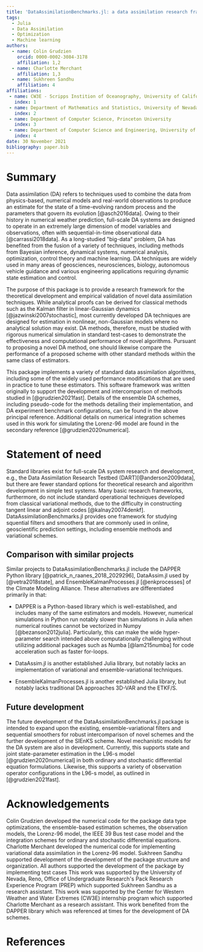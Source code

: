 ```yaml
---
title: 'DataAssimilationBenchmarks.jl: a data assimilation research framework.'
tags:
  - Julia
  - Data Assimilation
  - Optimization
  - Machine learning
authors:
  - name: Colin Grudzien
    orcid: 0000-0002-3084-3178
    affiliation: 1,2
  - name: Charlotte Merchant
    affiliation: 1,3 
  - name: Sukhreen Sandhu 
    affiliation: 4
affiliations:
 - name: CW3E - Scripps Instition of Oceanography, University of California, San Diego
   index: 1
 - name: Department of Mathematics and Statistics, University of Nevada, Reno
   index: 2
 - name: Department of Computer Science, Princeton University 
   index: 3
 - name: Department of Computer Science and Engineering, University of Nevada, Reno
   index: 4
date: 30 November 2021
bibliography: paper.bib
---
```


# Summary

Data assimilation (DA) refers to techniques used to combine the data from physics-based,
numerical models and real-world observations to produce an estimate for the state of a
time-evolving random process and the parameters that govern its evolution [@asch2016data]. 
Owing to their history in numerical weather prediction, full-scale DA systems are designed
to operate in an extremely large dimension of model variables and observations, often with
sequential-in-time observational data [@carrassi2018data]. As a long-studied "big-data"
problem, DA has benefited from the fusion of a variety of techniques, including methods
from Bayesian inference, dynamical systems, numerical analysis, optimization, control
theory and machine learning. DA techniques are widely used in many
areas of geosciences, neurosciences, biology, autonomous vehicle guidance and various
engineering applications requiring dynamic state estimation and control.

The purpose of this package is to provide a research framework for the theoretical
development and empirical validation of novel data assimilation techniques.
While analytical proofs can be derived for classical methods such as the Kalman filter
in linear-Gaussian dynamics [@jazwinski2007stochastic], most currently developed DA
techniques are designed for estimation in nonlinear, non-Gaussian models where no
analytical solution may exist.  DA methods,
therefore, must be studied with rigorous numerical simulation in standard test-cases
to demonstrate the effectiveness and computational performance of novel algorithms.
Pursuant to proposing a novel DA method, one should likewise compare the performance
of a proposed scheme with other standard methods within the same class of estimators.

This package implements a variety of standard data assimilation algorithms,
including some of the widely used performance modifications that are used in
practice to tune these estimators. This software framework was written originally
to support the development and intercomparison of methods studied in [@grudzien2021fast].
Details of the ensemble DA schemes, including pseudo-code for the methods detailing
their implementation, and DA experiment benchmark configurations, can be found in
the above principal reference.  Additional details on numerical integration schemes
used in this work for simulating the Lorenz-96 model are found in the secondary
reference [@grudzien2020numerical].

# Statement of need

Standard libraries exist for full-scale DA system research and development, e.g.,
the Data Assimilation Research Testbed (DART)[@anderson2009data], but
there are fewer standard options for theoretical research and algorithm development in
simple test systems. Many basic research frameworks, furthermore, do not include
standard operational techniques developed from classical variational methods,
due to the difficulty in constructing tangent linear and adjoint codes [@kalnay20074denkf].
DataAssimilationBenchmarks.jl provides one framework for studying squential filters
and smoothers that are commonly used in online, geoscientific prediction settings,
including ensemble methods and variational schemes.

## Comparison with similar projects

Similar projects to DataAssimilationBenchmarks.jl include the DAPPER Python library
[@patrick_n_raanes_2018_2029296], DataAssim.jl used by [@vetra2018state], and
EnsembleKalmanProcesses.jl [@enkprocesses] of the Climate Modeling Alliance.  These alternatives
are differentiated primarily in that:

  * DAPPER is a Python-based library which is well-established, and includes many of the same
	estimators and models. However, numerical simulations in Python run notably slower than simulations in Julia
	when numerical routines cannot be vectorized in Numpy [@bezanson2012julia].
	Particularly, this can make the wide hyper-parameter search intended above computationally challenging
	without utilizing additional packages such as Numba [@lam215numba] for code acceleration such as faster
	for-loops.
	
  * DataAssim.jl is another established Julia library, but notably lacks an implementation
	of variational and ensemble-variational techniques.
	
  * EnsembleKalmanProcesses.jl is another established Julia library, but notably lacks
	traditional DA approaches 3D-VAR and the ETKF/S.

## Future development 

The future development of the DataAssimilationBenchmarks.jl package is intended to expand upon
the existing, ensemble-variational filters and sequential smoothers for robust intercomparison of
novel schemes and the further development of the SIEnKS scheme.  Novel mechanistic models
for the DA system are also in development. Currently, this supports state and joint
state-parameter estimation in the L96-s model [@grudzien2020numerical] in both ordinary
and stochastic differential equation formulations.  Likewise, this supports a variety of observation
operator configurations in the L96-s model, as outlined in [@grudzien2021fast].

# Acknowledgements

Colin Grudzien developed the numerical code for the package data type optimizations, the
ensemble-based estimation schemes, the observation models, the Lorenz-96 model, the IEEE 39
Bus test case model and the integration schemes for ordinary and stochastic differential
equations.  Charlotte Merchant developed the numerical code for implementing variational
data assimilation in the Lorenz-96 model. Sukhreen Sandhu supported development of the
development of the package structure and organization.  All authors supported the development
of the package by implementing test cases
This work was supported by the University of Nevada, Reno, Office of Undergraduate Research's
Pack Research Experience Program (PREP) which supported Sukhreen Sandhu as a research assistant.
This work was supported by the Center for Western Weather and Water Extremes (CW3E) internship
program which supported Charlotte Merchant as a research assistant.
This work benefited from the DAPPER library which was referenced at times for the development
of DA schemes.

# References
